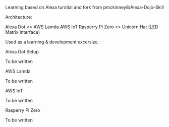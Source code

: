 Learning based on Alexa turotial and fork from pmckinney8/Alexa-Dojo-Skill

Architecture:

Alexa Dot <> AWS Lamda <MQTT> AWS IoT <MQTT> Rasperry Pi Zero <> Unicorn Hat (LED Matrix Interface)
	
Used as a learning & development excersize.

Alexa Dot Setup

To be written

AWS Lamda

To be written

AWS IoT

To be written

Rasperry Pi Zero

To be written


